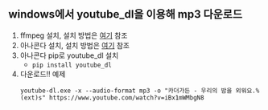 windows에서 youtube_dl을 이용해 mp3 다운로드
------------------------------------------

1. ffmpeg 설치, 설치 방법은 [여기][ffmpeg_설치] 참조
1. 아나콘다 설치, 설치 방법은 [여기][아나콘다_설치] 참조
1. 아나콘다 pip로 youtube_dl 설치
    - `pip install youtube_dl`
1. 다운로드!! 예제
    ```
    youtube-dl.exe -x --audio-format mp3 -o "카더가든 - 우리의 밤을 외워요.%(ext)s" https://www.youtube.com/watch?v=iBx1mWMbgN8
    ```

[ffmpeg_설치]: ./2021-09-07-windows_ffmpeg_설치
[아나콘다_설치]: ./2021-03-09-anaconda_설치
